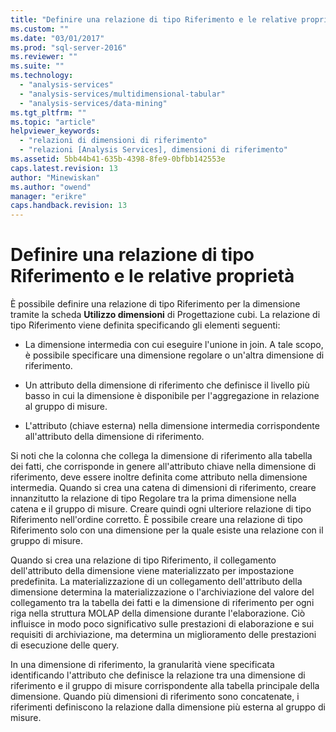 ```yaml
---
title: "Definire una relazione di tipo Riferimento e le relative propriet&#224; | Microsoft Docs"
ms.custom: ""
ms.date: "03/01/2017"
ms.prod: "sql-server-2016"
ms.reviewer: ""
ms.suite: ""
ms.technology: 
  - "analysis-services"
  - "analysis-services/multidimensional-tabular"
  - "analysis-services/data-mining"
ms.tgt_pltfrm: ""
ms.topic: "article"
helpviewer_keywords: 
  - "relazioni di dimensioni di riferimento"
  - "relazioni [Analysis Services], dimensioni di riferimento"
ms.assetid: 5bb44b41-635b-4398-8fe9-0bfbb142553e
caps.latest.revision: 13
author: "Minewiskan"
ms.author: "owend"
manager: "erikre"
caps.handback.revision: 13
---
```

# Definire una relazione di tipo Riferimento e le relative propriet&#224;
  È possibile definire una relazione di tipo Riferimento per la dimensione tramite la scheda **Utilizzo dimensioni** di Progettazione cubi. La relazione di tipo Riferimento viene definita specificando gli elementi seguenti:  
  
-   La dimensione intermedia con cui eseguire l'unione in join. A tale scopo, è possibile specificare una dimensione regolare o un'altra dimensione di riferimento.  
  
-   Un attributo della dimensione di riferimento che definisce il livello più basso in cui la dimensione è disponibile per l'aggregazione in relazione al gruppo di misure.  
  
-   L'attributo (chiave esterna) nella dimensione intermedia corrispondente all'attributo della dimensione di riferimento.  
  
 Si noti che la colonna che collega la dimensione di riferimento alla tabella dei fatti, che corrisponde in genere all'attributo chiave nella dimensione di riferimento, deve essere inoltre definita come attributo nella dimensione intermedia. Quando si crea una catena di dimensioni di riferimento, creare innanzitutto la relazione di tipo Regolare tra la prima dimensione nella catena e il gruppo di misure. Creare quindi ogni ulteriore relazione di tipo Riferimento nell'ordine corretto. È possibile creare una relazione di tipo Riferimento solo con una dimensione per la quale esiste una relazione con il gruppo di misure.  
  
 Quando si crea una relazione di tipo Riferimento, il collegamento dell'attributo della dimensione viene materializzato per impostazione predefinita. La materializzazione di un collegamento dell'attributo della dimensione determina la materializzazione o l'archiviazione del valore del collegamento tra la tabella dei fatti e la dimensione di riferimento per ogni riga nella struttura MOLAP della dimensione durante l'elaborazione. Ciò influisce in modo poco significativo sulle prestazioni di elaborazione e sui requisiti di archiviazione, ma determina un miglioramento delle prestazioni di esecuzione delle query.  
  
 In una dimensione di riferimento, la granularità viene specificata identificando l'attributo che definisce la relazione tra una dimensione di riferimento e il gruppo di misure corrispondente alla tabella principale della dimensione. Quando più dimensioni di riferimento sono concatenate, i riferimenti definiscono la relazione dalla dimensione più esterna al gruppo di misure.  
  
  